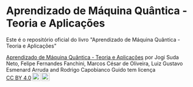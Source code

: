 # Aprendizado de Máquina Quântica - Teoria e Aplicações
Este é o repositório oficial do livro "Aprendizado de Máquina Quântica - Teoria e Aplicações"

<p xmlns:cc="http://creativecommons.org/ns#" xmlns:dct="http://purl.org/dc/terms/"><a property="dct:title" rel="cc:attributionURL" href="https://github.com/jogisuda/Aprendizado-de-Maquina-Quantica">Aprendizado de Máquina Quântica - Teoria e Aplicações</a> por <span property="cc:attributionName">Jogi Suda Neto, Felipe Fernandes Fanchini, Marcos César de Oliveira, Luiz Gustavo Esmenard Arruda and Rodrigo Capobianco Guido</span> tem licença <a href="https://creativecommons.org/licenses/by/4.0/?ref=chooser-v1" target="_blank" rel="license noopener noreferrer" style="display:inline-block;">CC BY 4.0<img style="height:22px!important;margin-left:3px;vertical-align:text-bottom;" src="https://mirrors.creativecommons.org/presskit/icons/cc.svg?ref=chooser-v1" alt=""><img style="height:22px!important;margin-left:3px;vertical-align:text-bottom;" src="https://mirrors.creativecommons.org/presskit/icons/by.svg?ref=chooser-v1" alt=""></a></p>
